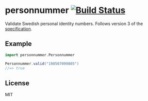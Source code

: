 # personnummer [![Build Status](https://github.com/personnummer/lua/workflows/test/badge.svg)](https://github.com/personnummer/lua/actions)

Validate Swedish personal identity numbers. Follows version 3 of the [specification](https://github.com/personnummer/meta#package-specification-v3).

## Example

```scala
import personnummer.Personnummer

Personnummer.valid("198507099805")
//=> true
```

## License

MIT
